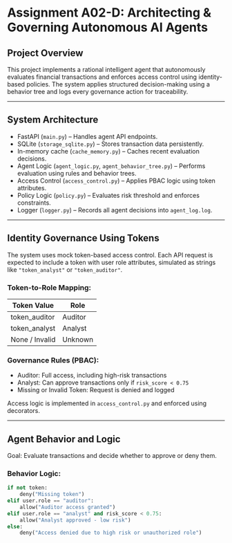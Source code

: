 # Assignment A02-D: Architecting & Governing Autonomous AI Agents

## Project Overview

This project implements a rational intelligent agent that autonomously evaluates financial transactions and enforces access control using identity-based policies. The system applies structured decision-making using a behavior tree and logs every governance action for traceability.

---

## System Architecture

- FastAPI (`main.py`) – Handles agent API endpoints.
- SQLite (`storage_sqlite.py`) – Stores transaction data persistently.
- In-memory cache (`cache_memory.py`) – Caches recent evaluation decisions.
- Agent Logic (`agent_logic.py`, `agent_behavior_tree.py`) – Performs evaluation using rules and behavior trees.
- Access Control (`access_control.py`) – Applies PBAC logic using token attributes.
- Policy Logic (`policy.py`) – Evaluates risk threshold and enforces constraints.
- Logger (`logger.py`) – Records all agent decisions into `agent_log.log`.

---

## Identity Governance Using Tokens

The system uses mock token-based access control. Each API request is expected to include a token with user role attributes, simulated as strings like `"token_analyst"` or `"token_auditor"`.

### Token-to-Role Mapping:
| Token Value       | Role     |
|-------------------|----------|
| token_auditor     | Auditor  |
| token_analyst     | Analyst  |
| None / Invalid    | Unknown  |

### Governance Rules (PBAC):
- Auditor: Full access, including high-risk transactions
- Analyst: Can approve transactions only if `risk_score < 0.75`
- Missing or Invalid Token: Request is denied and logged

Access logic is implemented in `access_control.py` and enforced using decorators.

---

## Agent Behavior and Logic

Goal: Evaluate transactions and decide whether to approve or deny them.

### Behavior Logic:
```python
if not token:
    deny("Missing token")
elif user.role == "auditor":
    allow("Auditor access granted")
elif user.role == "analyst" and risk_score < 0.75:
    allow("Analyst approved - low risk")
else:
    deny("Access denied due to high risk or unauthorized role")

